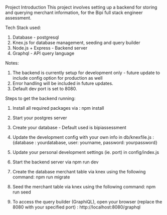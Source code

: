 Project Introduction 
This project involves setting up a backend for storing and querying merchant information, for the Bipi full stack engineer assessment. 

Tech Stack used:
1) Database - postgresql 
2) Knex.js for database management, seeding and query builder
3) Node.js + Express - Backend server 
4) Graphql - API query language

Notes: 
1) The backend is currently setup for development only - future update to include config option for production as well
2) Error handling will be included in future updates.
3) Default dev port is set to 8080.

Steps to get the backend running:
1) Install all required packages via : 
    npm install

2) Start your postgres server 

3) Create your database - Default used is bipiassessment  

4) Update the development config with your own info in db/knexfile.js :
    {database : yourdatabase,
    user: yourname,
    password: yourpassword}

5) Update your personal development settings (ie. port) in config/index.js

6) Start the backend server via 
    npm run dev 

7) Create the database merchant table via knex using the following command: 
    npm run migrate 

8) Seed the merchant table via knex using the following command:
    npm run seed

9) To access the query builder (GraphiQL), open your browser (replace the 8080 with your specified port) : 
    http://localhost:8080/graphql